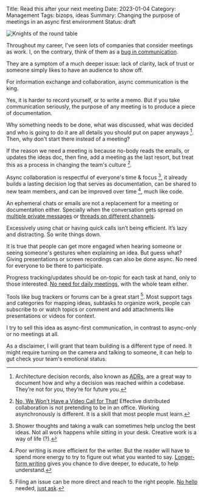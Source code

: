 Title: Read this after your next meeting
Date: 2023-01-04
Category: Management
Tags: bizops, ideas
Summary: Changing the purpose of meetings in an async first environment
Status: draft

![Knights of the round table](/images/knights-of-the-round-table.jpg "Knights of the round table")

Throughout my career, I've seen lots of companies that consider meetings as work. I, on the contrary, think of them as a [bug in communication][1].

They are a symptom of a much deeper issue: lack of clarity, lack of trust or someone simply likes to have an audience to show off.

For information exchange and collaboration, async communication is the king.

Yes, it is harder to record yourself, or to write a memo. But if you take communication seriously, the purpose of any meeting is to produce a piece of documentation.

Why something needs to be done, what was discussed, what was decided and who is going to do it are all details you should put on paper anyways [^1]. Then, why don't start there instead of a meeting?

If the reason we need a meeting is because no-body reads the emails, or updates the ideas doc, then fine, add a meeting as the last resort, but treat this as a process in changing the team's culture [^2].

Async collaboration is respectful of everyone's time & focus [^3], it already builds a lasting decision log that serves as documentation, can be shared to new team members, and can be improved over time [^4], much like code.

An ephemeral chats or emails are not a replacement for a meeting or documentation either. Specially when the conversation gets spread on [multiple private messages][5] or [threads on different channels][3].

Excessively using chat or having quick calls isn’t being efficient. It’s lazy and distracting. So write things down.

It is true that people can get more engaged when hearing someone or seeing someone's gestures when explaining an idea. But guess what? Giving presentations or screen recordings can also be done async. No need for everyone to be there to participate.

Progress tracking/updates should be on-topic for each task at hand, only to those interested. [No need for daily meetings][6], with the whole team either.

Tools like bug trackers or forums can be a great start [^5]. Most  support tags and categories for mapping ideas, subtasks to organize work, people can subscribe to or watch topics or comment and add attachments like presentations or videos for context.

I try to sell this idea as async-first communication, in contrast to async-only or no meetings at all.

As a disclaimer, I will grant that team building is a different type of need. It might require turning on the camera and talking to someone, it can help to gut check your team's emotional status.


[1]: https://twitter.com/tobi/status/1610313464454561795 "Meetings are a usually a bug."
[2]: https://github.blog/2020-08-13-why-write-adrs/ "Why write ADRs"
[3]: https://brandur.org/fragments/slack-mania "Slack Mania"
[4]: https://xahteiwi.eu/resources/presentations/no-we-wont-have-a-video-call-for-that/ "No, We Won’t Have a Video Call for That!"
[5]: https://dave.cheney.net/2017/04/11/why-slack-is-inappropriate-for-open-source-communications "Why Slack is inappropriate for open source communications"
[6]: https://twitter.com/SergioRocks/status/1523649517354201088?s=20 "Meetings are the worst!"
[7]: https://www.karlsutt.com/articles/communicating-effectively-as-a-developer/ "How to communicate effectively as a developer"
[8]: https://nohello.net/en/ "please don't say just hello in chat"
[9]: https://dontasktoask.com/ "Don't ask to ask, just ask"


[^1]: Architecture decision records, also known as [ADRs][2], are a great way to document how and why a decision was reached within a codebase. They’re not for you, they’re for future you.
[^2]: [No, We Won’t Have a Video Call for That!][4] Effective distributed collaboration is not pretending to be in an office. Working asynchronously is different. It is a skill that most people must learn.
[^3]: Shower thoughts and taking a walk can sometimes help unclog the best ideas. Not all work happens while sitting in your desk. Creative work is a way of life (?).
[^4]: Poor writing is more efficient for the writer. But the reader will have to spend more energy to try to figure out what you wanted to say. [Longer-form writing][7] gives you chance to dive deeper, to educate, to help understand.
[^5]: Filing an issue can be more direct and reach to the right people. [No hello][8] needed, [just ask][9].
